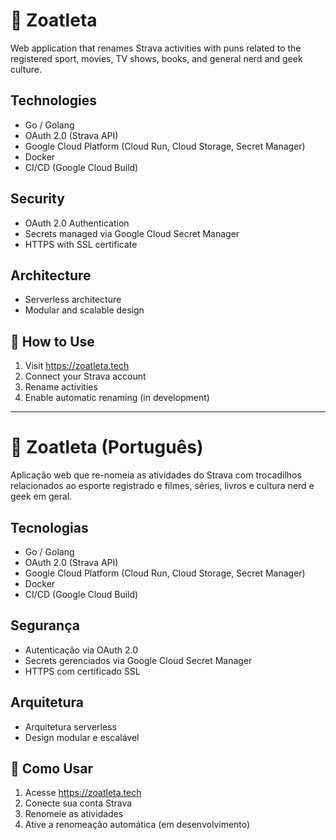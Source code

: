 # 🚴 Zoatleta

Web application that renames Strava activities with puns related to the registered sport, movies, TV shows, books, and general nerd and geek culture.

## Technologies
- Go / Golang
- OAuth 2.0 (Strava API)
- Google Cloud Platform (Cloud Run, Cloud Storage, Secret Manager)
- Docker
- CI/CD (Google Cloud Build)

## Security
- OAuth 2.0 Authentication
- Secrets managed via Google Cloud Secret Manager
- HTTPS with SSL certificate

## Architecture
- Serverless architecture
- Modular and scalable design

## 📝 How to Use
1. Visit https://zoatleta.tech
2. Connect your Strava account
3. Rename activities
4. Enable automatic renaming (in development)

---

# 🚴 Zoatleta (Português)

Aplicação web que re-nomeia as atividades do Strava com trocadilhos relacionados ao esporte
registrado e filmes, séries, livros e cultura nerd e geek em geral.

## Tecnologias
- Go / Golang
- OAuth 2.0 (Strava API)
- Google Cloud Platform (Cloud Run, Cloud Storage, Secret Manager)
- Docker
- CI/CD (Google Cloud Build)

## Segurança
- Autenticação via OAuth 2.0
- Secrets gerenciados via Google Cloud Secret Manager
- HTTPS com certificado SSL

## Arquitetura
- Arquitetura serverless
- Design modular e escalável

## 📝 Como Usar
1. Acesse https://zoatleta.tech
2. Conecte sua conta Strava
3. Renomeie as atividades
4. Ative a renomeação automática (em desenvolvimento)


